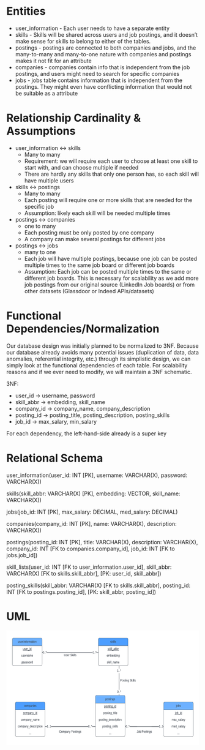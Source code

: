 # Entities
- user_information - Each user needs to have a separate entity 
- skills - Skills will be shared across users and job postings, and it doesn’t make sense for skills to belong to either of the tables. 
- postings - postings are connected to both companies and jobs, and the many-to-many and many-to-one nature with companies and postings makes it not fit for an attribute
- companies - companies contain info that is independent from the job postings, and users might need to search for specific companies
- jobs - jobs table contains information that is independent from the postings. They might even have conflicting information that would not be suitable as a attribute 

# Relationship Cardinality & Assumptions
- user_information ↔ skills
    - Many to many
    - Requirement: we will require each user to choose at least one skill to start with, and can choose multiple if needed
    - There are hardly any skills that only one person has, so each skill will have multiple users
- skills ↔ postings
    - Many to many
    - Each posting will require one or more skills that are needed for the specific job
    - Assumption: likely each skill will be needed multiple times 
- postings ↔ companies
    - one to many
    - Each posting must be only posted by one company
    - A company can make several postings for different jobs
- postings ↔ jobs
    - many to one
    - Each job will have multiple postings, because one job can be posted multiple times to the same job board or different job boards
    - Assumption: Each job can be posted multiple times to the same or different job boards. This is necessary for scalability as we add more job postings from our original source (LinkedIn Job boards) or from other datasets (Glassdoor or Indeed APIs/datasets)

# Functional Dependencies/Normalization
Our database design was initially planned to be normalized to 3NF. Because our database already avoids many potential issues (duplication of data, data anomalies, referential integrity, etc.) through its simplistic design, we can simply look at the functional dependencies of each table. For scalability reasons and if we ever need to modify, we will maintain a 3NF schematic.

3NF:
- user_id -> username, password
- skill_abbr -> embedding, skill_name
- company_id -> company_name, company_description
- posting_id -> posting_title, posting_description, posting_skills
- job_id -> max_salary, min_salary

For each dependency, the left-hand-side already is a super key

# Relational Schema

user_information(user_id: INT [PK], username: VARCHAR(X), password: VARCHAR(X))

skills(skill_abbr: VARCHAR(X) [PK], embedding: VECTOR, skill_name: VARCHAR(X))

jobs(job_id: INT [PK], max_salary: DECIMAL, med_salary: DECIMAL)

companies(company_id: INT [PK], name: VARCHAR(X), description: VARCHAR(X))

postings(posting_id: INT [PK], title: VARCHAR(X), description: VARCHAR(X), company_id: INT [FK to companies.company_id], job_id: INT [FK to jobs.job_id])


skill_lists(user_id: INT [FK to user_information.user_id], skill_abbr: VARCHAR(X) [FK to skills.skill_abbr], [PK: user_id, skill_abbr])

posting_skills(skill_abbr: VARCHAR(X) [FK to skills.skill_abbr], posting_id: INT [FK to postings.posting_id], [PK: skill_abbr, posting_id])

# UML
<img src="UML-revised.png" height="300">
